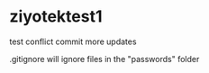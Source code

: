# ziyotektest1



test conflict commit
more updates 


.gitignore will ignore files in the "passwords" folder

